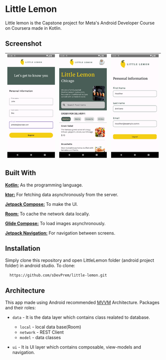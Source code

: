 # Little Lemon

Little lemon is the Capstone project for Meta's Android Developer Course on Coursera made in Kotlin.

## Screenshot

| ![on_board_screenshot](image/screenshot_on_board_screen.png) | ![home_screenshot](image/screenshot_home_screen.png) | ![profile_screenshot](image/screenshot_profile_screen.png) |
|--------------------------------------------------------------|------------------------------------------------------|------------------------------------------------------------|

## Built With

**[Kotlin:](https://kotlinlang.org/)** As the programming language.

**[ktor:](https://ktor.io/)** For fetching data asynchronously from the server.

**[Jetpack Compose:](https://developer.android.com/jetpack/compose/documentation)** To make the UI.

**[Room:](https://developer.android.com/training/data-storage/room)** To cache the network data locally.

**[Glide Compose:](https://bumptech.github.io/glide/int/compose.html)** To load images asynchronously.

**[Jetpack Navigation:](https://developer.android.com/jetpack/compose/navigation)** For navigation between screens.

## Installation

Simply clone this repository and open LittleLemon folder (android project folder) in android studio. To clone:

```
  https://github.com/sDevPrem/little-lemon.git
```

## Architecture

This app made using Android recommended [MVVM]("https://developer.android.com/topic/architecture") Architecture. Packages and their roles:

* `data` - It is the data layer which contains class realated to database.

  * `local` - local data base(Room)
  * `network` - REST Client
  * `model` - data classes
* `ui` - It is UI layer which contains composable, view-models and navigation.
